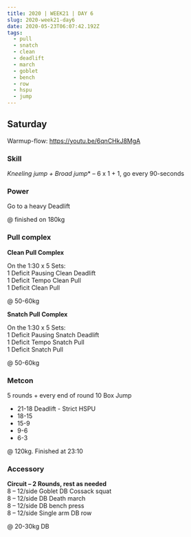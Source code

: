 ```yaml
---
title: 2020 | WEEK21 | DAY 6
slug: 2020-week21-day6
date: 2020-05-23T06:07:42.192Z
tags:
  - pull
  - snatch
  - clean
  - deadlift
  - march
  - goblet
  - bench
  - row
  - hspu
  - jump
---
```

## Saturday

Warmup-flow: <https://youtu.be/6qnCHkJ8MgA>

### Skill

**Kneeling jump* + Broad jump** – 6 x 1 + 1, go every 90-seconds

### Power

Go to a heavy Deadlift

@ finished on 180kg

### Pull complex

**Clean Pull Complex**

On the 1:30 x 5 Sets:\
1 Deficit Pausing Clean Deadlift\
1 Deficit Tempo Clean Pull\
1 Deficit Clean Pull

@ 50-60kg

**Snatch Pull Complex**

On the 1:30 x 5 Sets:\
1 Deficit Pausing Snatch Deadlift\
1 Deficit Tempo Snatch Pull\
1 Deficit Snatch Pull

@ 50-60kg

### Metcon

5 rounds + every end of round 10 Box Jump

* 21-18 Deadlift - Strict HSPU
* 18-15
* 15-9
* 9-6
* 6-3

@ 120kg. Finished at 23:10

### Accessory

**Circuit – 2 Rounds, rest as needed**\
8 – 12/side Goblet DB Cossack squat\
8 – 12/side DB Death march\
8 – 12/side DB bench press\
8 – 12/side Single arm DB row

@ 20-30kg DB